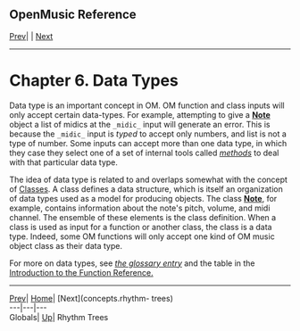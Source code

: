 OpenMusic Reference  
---  
[Prev](concepts.globals)| | [Next](concepts.rhythm-trees)  
  
* * *

# Chapter 6. Data Types

Data type is an important concept in OM. OM function and class inputs will
only accept certain data-types. For example, attempting to give a
[**Note**](note) object a list of midics at the `_midic_` input will
generate an error. This is because the `_midic_` input is _typed_ to accept
only numbers, and list is not a type of number. Some inputs can accept more
than one data type, in which they case they select one of a set of internal
tools called [_methods_](glossary#METHOD) to deal with that particular
data type.

The idea of data type is related to and overlaps somewhat with the concept of
[Classes](concepts.classes). A class defines a data structure, which is
itself an organization of data types used as a model for producing objects.
The class [**Note**](note), for example, contains information about the
note's pitch, volume, and midi channel. The ensemble of these elements is the
class definition. When a class is used as input for a function or another
class, the class is a data type. Indeed, some OM functions will only accept
one kind of OM music object class as their data type.

For more on data types, see [_the glossary entry_](glossary#DATA-TYPE)
and the table in the [Introduction to the Function
Reference.](funcref.intro)

* * *

[Prev](concepts.globals)| [Home](index)| [Next](concepts.rhythm-
trees)  
---|---|---  
Globals| [Up](concepts)| Rhythm Trees

